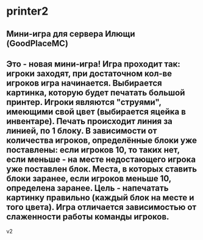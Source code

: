 # printer2

Мини-игра для сервера Илющи (GoodPlaceMC)
---
Это - новая мини-игра! Игра проходит так: игроки заходят, при достаточном кол-ве игроков игра начинается.
Выбирается картинка, которую будет печатать большой принтер.
Игроки являются "струями", имеющими свой цвет (выбирается яцейка в инвентаре).
Печать происходит линия за линией, по 1 блоку.
В зависимости от количества игроков, определённые блоки уже поставлены: если игроков 10, то таких нет, если меньше - на месте недостающего игрока уже поставлен блок.
Места, в которых ставить блоки заранее, если игроков меньше 10, определена заранее.
Цель - напечатать картинку правильно (каждый блок на месте и того цвета).
Игра отличается зависимостью от слаженности работы команды игроков.
---

v2